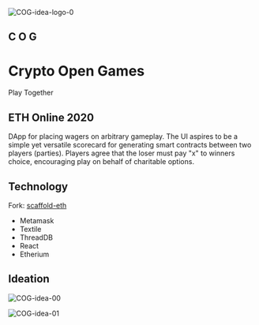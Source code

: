 
![COG-idea-logo-0](https://github.com/dark-labs-co/crypto-open-games/blob/main/Ideation/COG-idea-logo-0.png?raw=true)
## C O G
# Crypto Open Games
Play Together

## ETH Online 2020

DApp for placing wagers on arbitrary gameplay.
The UI aspires to be a simple yet versatile scorecard for generating smart contracts between two players (parties).
Players agree that the loser must pay "x" to winners choice, encouraging play on behalf of charitable options.

## Technology

Fork: [scaffold-eth](https://github.com/austintgriffith/scaffold-eth)
+ Metamask
+ Textile 
+ ThreadDB
+ React
+ Etherium

## Ideation
![COG-idea-00](https://github.com/dark-labs-co/crypto-open-games/blob/main/Ideation/COG-idea-00.png?raw=true)

![COG-idea-01](https://github.com/dark-labs-co/crypto-open-games/blob/main/Ideation/COG-idea-01.png?raw=true)
